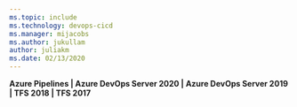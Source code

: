 ```yaml
---
ms.topic: include
ms.technology: devops-cicd
ms.manager: mijacobs
ms.author: jukullam
author: juliakm
ms.date: 02/13/2020
---
```


**Azure Pipelines | Azure DevOps Server 2020 | Azure DevOps Server 2019 | TFS 2018 | TFS 2017**
